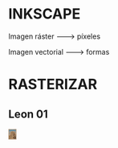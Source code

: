 # INKSCAPE

Imagen ráster ---> píxeles

Imagen vectorial ---> formas


# RASTERIZAR


## Leon 01

![imagen](https://github.com/ANGEY33/1er-TRIMESTRE/blob/main/leon01.png)
